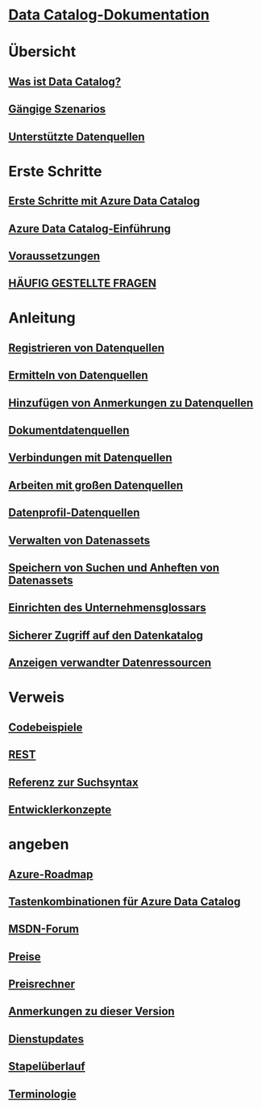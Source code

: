 # [Data Catalog-Dokumentation](index.md)

# Übersicht
## [Was ist Data Catalog?](data-catalog-what-is-data-catalog.md)
## [Gängige Szenarios](data-catalog-common-scenarios.md)
## [Unterstützte Datenquellen](data-catalog-dsr.md)

# Erste Schritte
## [Erste Schritte mit Azure Data Catalog](data-catalog-get-started.md)
## [Azure Data Catalog-Einführung](data-catalog-adopting-data-catalog.md)
## [Voraussetzungen](data-catalog-prerequisites.md)
## [HÄUFIG GESTELLTE FRAGEN](data-catalog-frequently-asked-questions.md)

# Anleitung
## [Registrieren von Datenquellen](data-catalog-how-to-register.md)
## [Ermitteln von Datenquellen](data-catalog-how-to-discover.md)
## [Hinzufügen von Anmerkungen zu Datenquellen](data-catalog-how-to-annotate.md)
## [Dokumentdatenquellen](data-catalog-how-to-documentation.md)
## [Verbindungen mit Datenquellen](data-catalog-how-to-connect.md)
## [Arbeiten mit großen Datenquellen](data-catalog-how-to-big-data.md)
## [Datenprofil-Datenquellen](data-catalog-how-to-data-profile.md)
## [Verwalten von Datenassets](data-catalog-how-to-manage.md)
## [Speichern von Suchen und Anheften von Datenassets](data-catalog-how-to-save-pin.md)
## [Einrichten des Unternehmensglossars](data-catalog-how-to-business-glossary.md)
## [Sicherer Zugriff auf den Datenkatalog](data-catalog-how-to-secure-catalog.md)
## [Anzeigen verwandter Datenressourcen](data-catalog-how-to-view-related-data-assets.md) 

# Verweis
## [Codebeispiele](https://azure.microsoft.com/en-us/resources/samples/?service=data-catalog)
## [REST](/rest/api/datacatalog/)
## [Referenz zur Suchsyntax](/rest/api/datacatalog/data-catalog-search-syntax-reference)
## [Entwicklerkonzepte](data-catalog-developer-concepts.md)

# angeben
## [Azure-Roadmap](https://azure.microsoft.com/roadmap/)
## [Tastenkombinationen für Azure Data Catalog](data-catalog-keyboard-shortcuts.md)
## [MSDN-Forum](https://social.msdn.microsoft.com/Forums/en-US/home?forum=azuredatacatalog)
## [Preise](https://azure.microsoft.com/pricing/details/data-catalog/)
## [Preisrechner](https://azure.microsoft.com/pricing/calculator/)
## [Anmerkungen zu dieser Version](data-catalog-whats-new.md)
## [Dienstupdates](https://azure.microsoft.com/updates/?product=data-catalog)
## [Stapelüberlauf](http://stackoverflow.com/questions/tagged/azure-data-catalog)
## [Terminologie](data-catalog-terminology.md)
